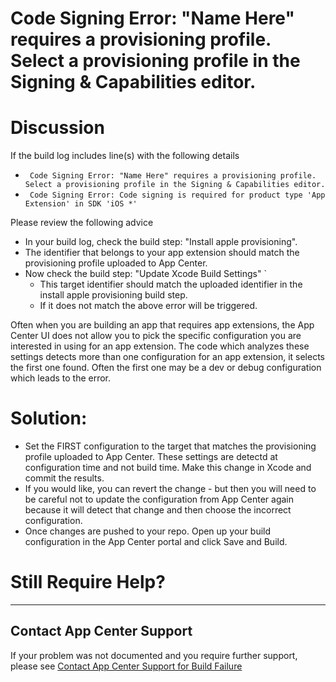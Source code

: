 # Code Signing Error: "Name Here" requires a provisioning profile. Select a provisioning profile in the Signing & Capabilities editor.

# Discussion

If the build log includes line(s) with the following details
* `  Code Signing Error: "Name Here" requires a provisioning profile. Select a provisioning profile in the Signing & Capabilities editor.  ` 
* `  Code Signing Error: Code signing is required for product type 'App Extension' in SDK 'iOS *' `  
        
Please review the following advice 
* In your build log, check the build step: "Install apple provisioning".        
* The identifier that belongs to your app extension should match the provisioning profile uploaded to App Center.
* Now check the build step: "Update Xcode Build Settings" `
    * This target identifier should match the uploaded identifier in the install apple provisioning build step.  
    * If it does not match the above error will be triggered.

Often when you are building an app that requires app extensions, the App Center UI does not allow you to pick the specific configuration you are interested in using for an app extension. The code which analyzes these settings detects more than one configuration for an app extension, it selects the first one found. Often the first one may be a dev or debug configuration which leads to the error. 

# Solution:
* Set the FIRST configuration to the target that matches the provisioning profile uploaded to App Center. These settings are detectd at configuration time and not build time. Make this change in Xcode and commit the results. 
* If you would like, you can revert the change - but then you will need to be careful not to update the configuration from App Center again because it will detect that change and then choose the incorrect configuration. 
* Once changes are pushed to your repo. Open up your build configuration in the App Center portal and click Save and Build. 

# Still Require Help?
---
## Contact App Center Support
If your problem was not documented and you require further support, please see [Contact App Center Support for Build Failure](/Build/Contact_App_Center_Suport_Build_Issue.md)